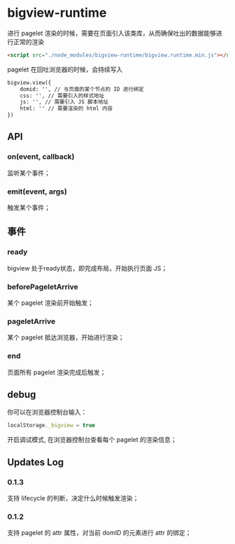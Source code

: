 # bigview-runtime

进行 pagelet 渲染的时候，需要在页面引入该类库，从而确保吐出的数据能够进行正常的渲染

``` html
<script src="./node_modules/bigview-runtime/bigview.runtime.min.js"></script>
```

pagelet 在回吐浏览器的时候，会持续写入

``` html
bigview.view({
    domid: '', // 与页面的某个节点的 ID 进行绑定
    css: '', // 需要引入的样式地址
    js: '', // 需要引入 JS 脚本地址
    html: '' // 需要渲染的 html 内容
})
```

## API

### on(event, callback)

监听某个事件；

### emit(event, args)

触发某个事件；




## 事件

### ready 

bigview 处于ready状态，即完成布局，开始执行页面 JS；

### beforePageletArrive

某个 pagelet 渲染前开始触发；

### pageletArrive

某个 pagelet 抵达浏览器，开始进行渲染；

### end

页面所有 pagelet 渲染完成后触发；

## debug

你可以在浏览器控制台输入：

``` js
localStorage._bigview = true
```

开启调试模式, 在浏览器控制台查看每个 pagelet 的渲染信息；


## Updates Log

### 0.1.3

支持 lifecycle 的判断，决定什么时候触发渲染；

### 0.1.2

支持 pagelet 的 attr 属性，对当前 domID 的元素进行 attr 的绑定；


